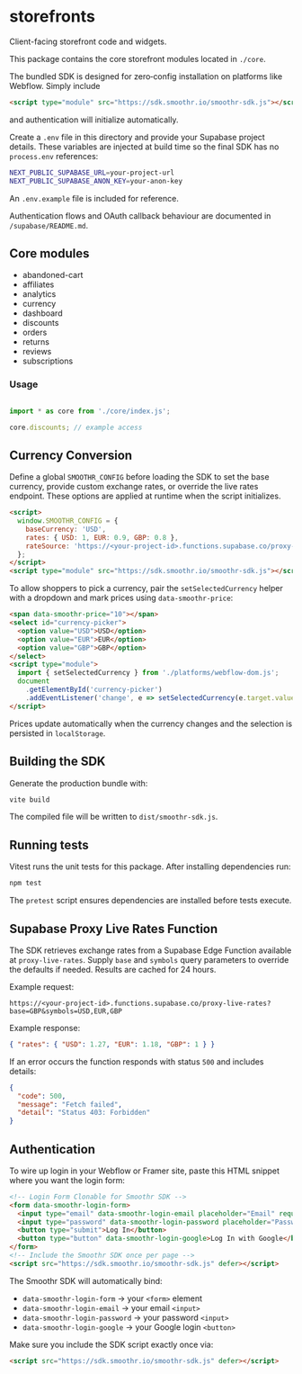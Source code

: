 # storefronts

Client-facing storefront code and widgets.

This package contains the core storefront modules located in `./core`.

The bundled SDK is designed for zero‑config installation on platforms like
Webflow. Simply include

```html
<script type="module" src="https://sdk.smoothr.io/smoothr-sdk.js"></script>
```

and authentication will initialize automatically.

Create a `.env` file in this directory and provide your Supabase project details.
These variables are injected at build time so the final SDK has no
`process.env` references:

```bash
NEXT_PUBLIC_SUPABASE_URL=your-project-url
NEXT_PUBLIC_SUPABASE_ANON_KEY=your-anon-key
```

An `.env.example` file is included for reference.

Authentication flows and OAuth callback behaviour are documented in `/supabase/README.md`.

## Core modules

- abandoned-cart
- affiliates
- analytics
- currency
- dashboard
- discounts
- orders
- returns
- reviews
- subscriptions

### Usage

```javascript

import * as core from './core/index.js';

core.discounts; // example access
```

## Currency Conversion

Define a global `SMOOTHR_CONFIG` before loading the SDK to set the base
currency, provide custom exchange rates, or override the live rates endpoint.
These options are applied at runtime when the script initializes.

```html
<script>
  window.SMOOTHR_CONFIG = {
    baseCurrency: 'USD',
    rates: { USD: 1, EUR: 0.9, GBP: 0.8 },
    rateSource: 'https://<your-project-id>.functions.supabase.co/proxy-live-rates'
  };
</script>
<script type="module" src="https://sdk.smoothr.io/smoothr-sdk.js"></script>
```

To allow shoppers to pick a currency, pair the `setSelectedCurrency` helper with
a dropdown and mark prices using `data-smoothr-price`:

```html
<span data-smoothr-price="10"></span>
<select id="currency-picker">
  <option value="USD">USD</option>
  <option value="EUR">EUR</option>
  <option value="GBP">GBP</option>
</select>
<script type="module">
  import { setSelectedCurrency } from './platforms/webflow-dom.js';
  document
    .getElementById('currency-picker')
    .addEventListener('change', e => setSelectedCurrency(e.target.value));
</script>
```

Prices update automatically when the currency changes and the selection is
persisted in `localStorage`.

## Building the SDK

Generate the production bundle with:

```bash
vite build
```

The compiled file will be written to `dist/smoothr-sdk.js`.

## Running tests

Vitest runs the unit tests for this package. After installing dependencies run:

```bash
npm test
```

The `pretest` script ensures dependencies are installed before tests execute.

## Supabase Proxy Live Rates Function

The SDK retrieves exchange rates from a Supabase Edge Function available at `proxy-live-rates`. Supply `base` and `symbols` query parameters to override the defaults if needed. Results are cached for 24 hours.

Example request:

```
https://<your-project-id>.functions.supabase.co/proxy-live-rates?base=GBP&symbols=USD,EUR,GBP
```

Example response:

```json
{ "rates": { "USD": 1.27, "EUR": 1.18, "GBP": 1 } }
```

If an error occurs the function responds with status `500` and includes details:

```json
{
  "code": 500,
  "message": "Fetch failed",
  "detail": "Status 403: Forbidden"
}
```

## Authentication

To wire up login in your Webflow or Framer site, paste this HTML snippet where you want the login form:

```html
<!-- Login Form Clonable for Smoothr SDK -->
<form data-smoothr-login-form>
  <input type="email" data-smoothr-login-email placeholder="Email" required />
  <input type="password" data-smoothr-login-password placeholder="Password" required />
  <button type="submit">Log In</button>
  <button type="button" data-smoothr-login-google>Log In with Google</button>
</form>
<!-- Include the Smoothr SDK once per page -->
<script src="https://sdk.smoothr.io/smoothr-sdk.js" defer></script>
```

The Smoothr SDK will automatically bind:

- `data-smoothr-login-form` → your `<form>` element
- `data-smoothr-login-email` → your email `<input>`
- `data-smoothr-login-password` → your password `<input>`
- `data-smoothr-login-google` → your Google login `<button>`

Make sure you include the SDK script exactly once via:

```html
<script src="https://sdk.smoothr.io/smoothr-sdk.js" defer></script>
```

